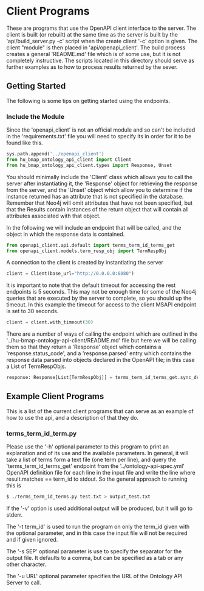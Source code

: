 # Client Programs

These are programs that use the OpenAPI client interface to the server.
The client is built (or rebuilt) at the same time as the server is built by the
'api/build_server.py -c' script when the create client '-c' option is given.
The client "module" is then placed in 'api/openapi_client'.
The build process creates a general 'README.md' file which is of some use,
but it is not completely instructive. The scripts located in this directory
should serve as further examples as to how to process results returned
by the sever.

## Getting Started

The following is some tips on getting started using the endpoints.

### Include the Module

Since the 'openapi_client' is not an official module and so
can't be included in the 'requirements.txt' file you will need to specify
its in order for it to be found like this.
```python
sys.path.append('../openapi_client')
from hu_bmap_ontology_api_client import Client
from hu_bmap_ontology_api_client.types import Response, Unset
```
You should minimally include the 'Client' class which allows you to call the server after instantiating it,
the 'Response' object for retrieving the response from the server, and the 'Unset' object which allow you to determine if the instance
returned has an attribute that is not specified in the database. Remember
that Neo4j will omit attributes that have not been specified, but that the
Results contain instances of the return object that will contain all attributes associated with
that object.

In the following we will include an endpoint that will be called, and the object in which the response data is contained.
```python
from openapi_client.api.default import terms_term_id_terms_get
from openapi_client.models.term_resp_obj import TermRespObj
```

A connection to the client is created by instantiating the server
```python
client = Client(base_url="http://0.0.0.0:8080")
```

It is important to note that the default timeout for accessing the rest endpoints is 5 seconds.
This may not be enough time for some of the Neo4j queries that are executed by the server to complete, so you should up the timeout.
In this example the timeout for access to the client MSAPI endpoint is set to 30 seconds.
```python
client = client.with_timeout(30)
```

There are a number of ways of calling the endpoint which are outlined in the
'../hu-bmap-ontology-api-client/README.md' file but here we will be calling them so that
they return a 'Response' object which contains a 'response.status_code', and a 'response.parsed' entry which
contains the response data parsed into objects declared in the OpenAPI file; in this case
a List of TermRespObjs.
```python
response: Response[List[TermRespObj]] = terms_term_id_terms_get.sync_detailed(client=client, term_id=term_id)
```

## Example Client Programs

This is a list of the current client programs that can serve as an example
of how to use the api, and a description of that they do.

### terms_term_id_term.py

Please use the '-h' optional parameter to this program to print an
explanation and of its use and the available parameters. In general,
it will take a list of terms form a text file (one term per line),
and query the 'terms_term_id_terms_get' endpoint from the
'../ontology-api-spec.yml' OpenAPI definition file for each line
in the input file and write the line where result.matches == term_id
to stdout. So the general approach to running this is
```python
$ ./terms_term_id_terms.py test.txt > output_test.txt
```

If the '-v' option is used additional output will be produced, but it will go to stderr.

The '-t term_id' is used to run the program on only the term_id given with the optional parameter,
and in this case the input file will not be required and if given ignored.

The '-s SEP' optional parameter is use to specify the separator for the output file.
It defaults to a comma, but can be specified as a tab or any other character.

The '-u URL' optional parameter specifies the URL of the Ontology API Server to call.
